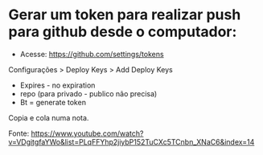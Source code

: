 # Gerar um token para realizar push para github desde o computador:

 - Acesse: https://github.com/settings/tokens
 
 Configurações > Deploy Keys > Add Deploy Keys

 - Expires - no expiration
 - repo (para privado - publico não precisa)
 - Bt = generate token
 
 Copia e cola numa nota.
 
Fonte: https://www.youtube.com/watch?v=VDgitgfaYWo&list=PLqFFYhp2jiybP152TuCXc5TCnbn_XNaC6&index=14




